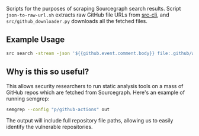 Scripts for the purposes of scraping Sourcegraph search results. Script `json-to-raw-url.sh` extracts raw GitHub file URLs from [src-cli](https://github.com/sourcegraph/src-cli/), and `src/github_downloader.py` downloads all the fetched files.

## Example Usage

```sh
src search -stream -json '${{github.event.comment.body}} file:.github/workflows COUNT:100000' | ./json-to-raw-url.sh | python3 src/github_downloader.py
```

## Why is this so useful?

This allows security researchers to run static analysis tools on a mass of GitHub repos which are fetched from Sourcegraph. Here's an example of running semgrep:

```sh
semgrep --config "p/github-actions" out
```

The output will include full repository file paths, allowing us to easily identify the vulnerable repositories.

